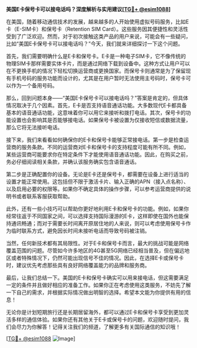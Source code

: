 **美国E卡保号卡可以接电话吗？深度解析与实用建议[[TG💪+ @esim1088](https://t.me/s/esim1088)]**

在美国，随着移动通信技术的发展，越来越多的人开始使用虚拟号码服务，比如E卡（E-SIM卡）和保号卡（Retention SIM Card）。这些服务因其便捷性和灵活性受到了广泛欢迎。然而，对于初次接触这类产品的用户来说，可能会有一些疑问，比如“美国E卡保号卡可以接电话吗？”今天，我们就来详细探讨一下这个问题。

首先，我们需要明确什么是E卡和保号卡。E卡是一种电子SIM卡，它不像传统的物理SIM卡那样需要实体卡片，而是通过网络下载到设备中。这种方式让用户可以在不更换手机的情况下轻松切换运营商或更换国家。而保号卡则通常是为了保留现有手机号码的服务功能而设计的，尤其是在用户暂时无法使用主号码时，保号卡可以作为一个备用号码。

那么，回到问题本身——“美国E卡保号卡可以接电话吗？”答案是肯定的，但具体情况取决于几个因素。首先，E卡是否支持语音通话功能。大多数现代E卡都具备基本的语音通话功能，这意味着你可以用它来接听和拨打电话。其次，保号卡的功能设置也会影响其是否能够接电话。如果保号卡被设置为仅接收短信或数据流量，那么它将无法接听电话。

接下来，我们来看看如何确保你的E卡和保号卡能够正常接电话。第一步是检查运营商的服务条款。不同的运营商对E卡和保号卡的支持程度可能有所不同。例如，某些运营商可能要求你在特定条件下才能使用语音通话功能。因此，在购买之前，务必仔细阅读相关条款，并确认该服务确实包含语音通话。

第二步是正确配置你的设备。无论是E卡还是保号卡，都需要在设备上进行适当的设置才能正常使用。这包括但不限于激活卡片、输入正确的APN（接入点名称）、以及启用必要的权限等。如果你不确定具体的操作步骤，可以参考运营商提供的说明书或者联系客服获取帮助。

此外，还有一些小技巧可以帮助你更好地利用E卡和保号卡的功能。例如，如果你经常往返于不同国家之间，可以选择支持国际漫游的E卡，这样即使在国外也能保持通讯畅通；而对于需要长时间离开原居住地的人来说，则可以考虑使用保号卡作为临时联系方式，避免因长时间未接听电话而导致号码被注销。

当然，任何新技术都有其局限性。对于E卡和保号卡而言，最大的挑战可能是网络覆盖范围的问题。尽管如今许多地区的4G甚至5G网络已经相当普及，但在偏远地区或者特殊情况下，仍然可能出现信号不佳的情况。因此，在选择E卡或保号卡时，建议优先考虑那些具有良好网络覆盖能力的品牌和服务商。

最后，让我们总结一下。美国的E卡和保号卡确实可以用来接电话，但这需要满足一定的条件并且做好相应的准备工作。如果你正在考虑使用这类服务，不妨先了解一下自己的需求，并根据实际情况做出明智的选择。希望本文能为你提供有用的信息！

无论你是计划短期旅行还是长期居留海外，都可以通过E卡和保号卡享受到更加灵活多样的通信体验。如果你还有其他关于E卡或保号卡的问题，欢迎随时提问，我们会尽力为你解答！记得关注我们的频道，了解更多有关国际通信的知识哦！

[[TG💪+ @esim1088](https://t.me/s/esim1088) ![Image](https://i.postimg.cc/4NQfJmqS/Snipaste-2025-05-13-00-14-12.png)]